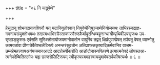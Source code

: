 +++
title = "०६ नि यद्युवेथे"

+++

हेसुदानू शोभनदानावश्विनौ यत् यदानियुतोश्वान् नियुवेथेनियुञ्चाथेनियोजयथः ताभिरस्मद्यज्ञ- गमनायसंयुक्तोभवथः तदास्वधाभिरन्नैस्तत्कारणैरुदकैर्वापुरन्धिम्बहूनान्धात्रीम्पृथिवींउपसृजथः उप- सृष्टाङ्कुरुतः एवंसति सूरिःस्तोतायोजयमानोवातोन वायुरिव तद्वत् क्षिप्रंयुवाम्प्रेषत् तर्पयतु वेषत् व्याप्नोतु कामयतांवा प्रीणातेर्वेतेश्चलेटिरूपे अनन्तरंसुव्रतोन अतिप्रशस्तकृष्यादिकर्मवानिव वाजम- न्नम्महेमहत्त्वायअयंयजमानआददे आदत्तेस्वीकरोति आङोदोनास्यविहरणे इत्यात्मनेपदं लोपस्तआ- त्मनेपदेष्वितितलोपः यद्वा छान्दसेलिटिरूपम् स्वीकृत्यस्वमहत्त्वाययुवामेवतर्पयत्वित्यर्थः ॥ ६ ॥